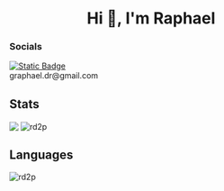 <h1 align="center">Hi 👋, I'm Raphael</h1>
  
<h3>Socials</h3>
<a href="https://linkedin.com/in/glennraphaeldlr" target="_blank"><img alt="Static Badge" src="https://img.shields.io/badge/LinkedIn-blue"></a>
<br/>
graphael.dr@gmail.com

<br/>

<div>
  
  <h2>Stats</h2>
  <img align="center" src="https://github-readme-stats.vercel.app/api?username=RD2P" />
  <img align="center" src="https://github-readme-streak-stats.herokuapp.com/?user=rd2p&" alt="rd2p" />
  
  <h2>Languages</h2>
  <img align="center" src="https://github-readme-stats.vercel.app/api/top-langs?username=rd2p&show_icons=true&locale=en&layout=compact" alt="rd2p" />
  
</div>

